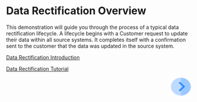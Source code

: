 # Data Rectification Overview

This demonstration will guide you through the process of a typical data rectification lifecycle. A lifecycle begins with a Customer request to update their data within all source systems. It completes itself with a confirmation sent to the customer that the data was updated in the source system.

[Data Rectification Introduction](/articles/demo_project/DPM_Demo_Project/04_Rectify/02_Rectify_Data_Introduction.md)

[Data Rectification Tutorial](/articles/demo_project/DPM_Demo_Project/04_Rectify/03_01_Rectify_Data_Tutorial.md)



[<img align="right" width="60" height="54" src="/articles/demo_project/DPM_Demo_Project/images/Next.png">](/articles/demo_project/DPM_Demo_Project/04_Rectify/02_Rectify_Data_Introduction.md)
